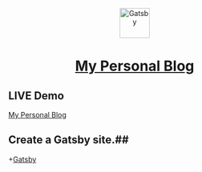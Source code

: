 <p align="center">
  <a href="https://www.gatsbyjs.org">
    <img alt="Gatsby" src="https://www.gatsbyjs.org/monogram.svg" width="60" />
  </a>
</p>
<h1 align="center">
  <a href="https://thirsty-newton-99b747.netlify.com/">
    My Personal Blog
  </a>
</h1>

## LIVE Demo

[My Personal Blog](https://xenodochial-brahmagupta-f01f9d.netlify.com/)

## Create a Gatsby site.##

+[Gatsby](https://www.gatsbyjs.org/)
